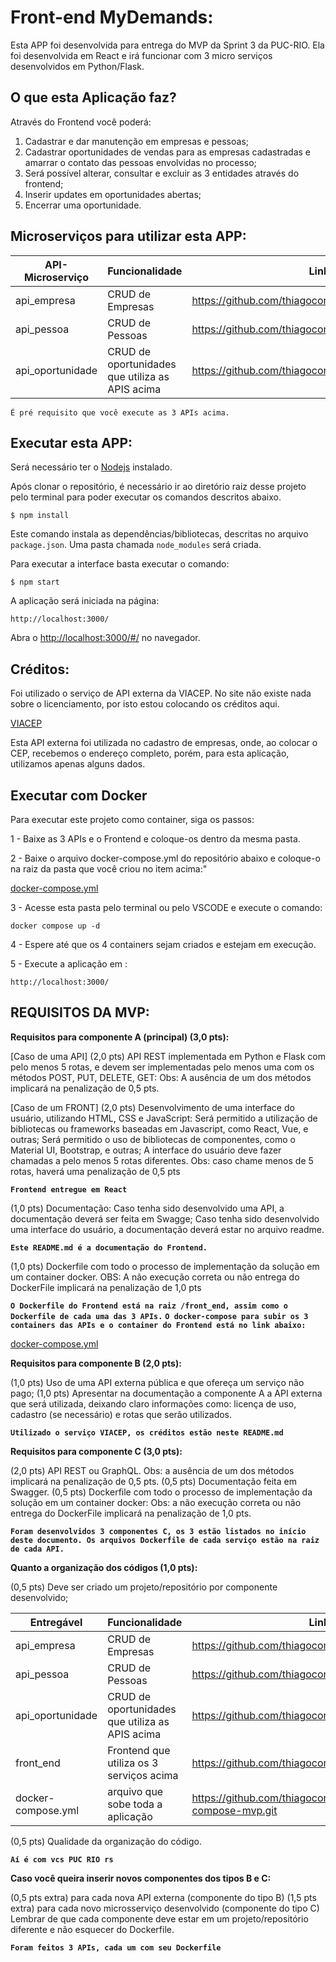 # Front-end MyDemands:

Esta APP foi desenvolvida para entrega do MVP da Sprint 3 da PUC-RIO. Ela foi desenvolvida em React e irá funcionar com 3 micro serviços desenvolvidos em Python/Flask.

## O que esta Aplicação faz?

Através do Frontend você poderá:

1. Cadastrar e dar manutenção em empresas e pessoas;
2. Cadastrar oportunidades de vendas para as empresas cadastradas e amarrar o contato das pessoas envolvidas no processo;
3. Será possível alterar, consultar e excluir as 3 entidades através do frontend;
4. Inserir updates em oportunidades abertas;
5. Encerrar uma oportunidade.

## Microserviços para utilizar esta APP:

| API-Microserviço | Funcionalidade                                  | Link                                                  |
| ---------------- | ----------------------------------------------- | ----------------------------------------------------- |
| api_empresa      | CRUD de Empresas                                | https://github.com/thiagoconsult/api_empresa.git      |
| api_pessoa       | CRUD de Pessoas                                 | https://github.com/thiagoconsult/api_pessoa.git       |
| api_oportunidade | CRUD de oportunidades que utiliza as APIS acima | https://github.com/thiagoconsult/api_oportunidade.git |

`É pré requisito que você execute as 3 APIs acima.`

## Executar esta APP:

Será necessário ter o [Nodejs](https://nodejs.org/en/download/) instalado.

Após clonar o repositório, é necessário ir ao diretório raiz desse projeto pelo terminal para poder executar os comandos descritos abaixo.

```
$ npm install
```

Este comando instala as dependências/bibliotecas, descritas no arquivo `package.json`. Uma pasta chamada `node_modules` será criada.

Para executar a interface basta executar o comando:

```
$ npm start
```

A aplicação será iniciada na página:

```
http://localhost:3000/
```

Abra o [http://localhost:3000/#/](http://localhost:3000/) no navegador.

## Créditos:

Foi utilizado o serviço de API externa da VIACEP. No site não existe nada sobre o licenciamento, por isto estou colocando os créditos aqui.

[VIACEP](https://viacep.com.br//)

Esta API externa foi utilizada no cadastro de empresas, onde, ao colocar o CEP, recebemos o endereço completo, porém, para esta aplicação, utilizamos apenas alguns dados.

## Executar com Docker

Para executar este projeto como container, siga os passos:

1 - Baixe as 3 APIs e o Frontend e coloque-os dentro da mesma pasta.

2 - Baixe o arquivo docker-compose.yml do repositório abaixo e coloque-o na raiz da pasta que você criou no item acima:"

[docker-compose.yml](https://github.com/thiagoconsult/arquivo_docker-compose-mvp.git)

3 - Acesse esta pasta pelo terminal ou pelo VSCODE e execute o comando:

```
docker compose up -d
```

4 - Espere até que os 4 containers sejam criados e estejam em execução.

5 - Execute a aplicação em :

```
http://localhost:3000/
```

## REQUISITOS DA MVP:

**Requisitos para componente A (principal) (3,0 pts):**

[Caso de uma API] (2,0 pts) API REST implementada em Python e Flask com pelo menos 5 rotas, e devem ser implementadas pelo menos uma com os métodos POST, PUT, DELETE, GET:
Obs: A ausência de um dos métodos implicará na penalização de 0,5 pts.

[Caso de um FRONT] (2,0 pts) Desenvolvimento de uma interface do usuário, utilizando HTML, CSS e JavaScript:
Será permitido a utilização de bibliotecas ou frameworks baseadas em Javascript, como React, Vue, e outras;
Será permitido o uso de bibliotecas de componentes, como o Material UI, Bootstrap, e outras;
A interface do usuário deve fazer chamadas a pelo menos 5 rotas diferentes.
Obs: caso chame menos de 5 rotas, haverá uma penalização de 0,5 pts

**`Frontend entregue em React`**

(1,0 pts) Documentação:
Caso tenha sido desenvolvido uma API, a documentação deverá ser feita em Swagge;
Caso tenha sido desenvolvido uma interface do usuário, a documentação deverá estar no arquivo readme.

**`Este README.md é a documentação do Frontend.`**

(1,0 pts) Dockerfile com todo o processo de implementação da solução em um container docker.
OBS: A não execução correta ou não entrega do DockerFile implicará na penalização de 1,0 pts

**`O Dockerfile do Frontend está na raiz /front_end, assim como o Dockerfile de cada uma das 3 APIs.`**
**`O docker-compose para subir os 3 containers das APIs e o container do Frontend está no link abaixo:`**

[docker-compose.yml](https://github.com/thiagoconsult/arquivo_docker-compose-mvp.git)

**Requisitos para componente B (2,0 pts):**

(1,0 pts) Uso de uma API externa pública e que ofereça um serviço não pago;
(1,0 pts) Apresentar na documentação a componente A a API externa que será utilizada, deixando claro informações como: licença de uso, cadastro (se necessário) e rotas que serão utilizados.

**`Utilizado o serviço VIACEP, os créditos estão neste README.md`**

**Requisitos para componente C (3,0 pts):**

(2,0 pts) API REST ou GraphQL.
Obs: a ausência de um dos métodos implicará na penalização de 0,5 pts.
(0,5 pts) Documentação feita em Swagger.
(0,5 pts) Dockerfile com todo o processo de implementação da solução em um container docker:
Obs: a não execução correta ou não entrega do DockerFile implicará na penalização de 1,0 pts.

**`Foram desenvolvidos 3 componentes C, os 3 estão listados no início deste documento. Os arquivos Dockerfile de cada serviço estão na raiz de cada API.`**

**Quanto a organização dos códigos (1,0 pts):**

(0,5 pts) Deve ser criado um projeto/repositório por componente desenvolvido;

| Entregável         | Funcionalidade                                  | Link                                                            |
| ------------------ | ----------------------------------------------- | --------------------------------------------------------------- |
| api_empresa        | CRUD de Empresas                                | https://github.com/thiagoconsult/api_empresa.git                |
| api_pessoa         | CRUD de Pessoas                                 | https://github.com/thiagoconsult/api_pessoa.git                 |
| api_oportunidade   | CRUD de oportunidades que utiliza as APIS acima | https://github.com/thiagoconsult/api_oportunidade.git           |
| front_end          | Frontend que utiliza os 3 serviços acima        | https://github.com/thiagoconsult/front_end.git                  |
| docker-compose.yml | arquivo que sobe toda a aplicação               | https://github.com/thiagoconsult/arquivo_docker-compose-mvp.git |

(0,5 pts) Qualidade da organização do código.

**`Aí é com vcs PUC RIO rs`**

**Caso você queira inserir novos componentes dos tipos B e C:**

(0,5 pts extra) para cada nova API externa (componente do tipo B)
(1,5 pts extra) para cada novo microsserviço desenvolvido (componente do tipo C)
Lembrar de que cada componente deve estar em um projeto/repositório diferente e não esquecer do Dockerfile.

**`Foram feitos 3 APIs, cada um com seu Dockerfile`**
